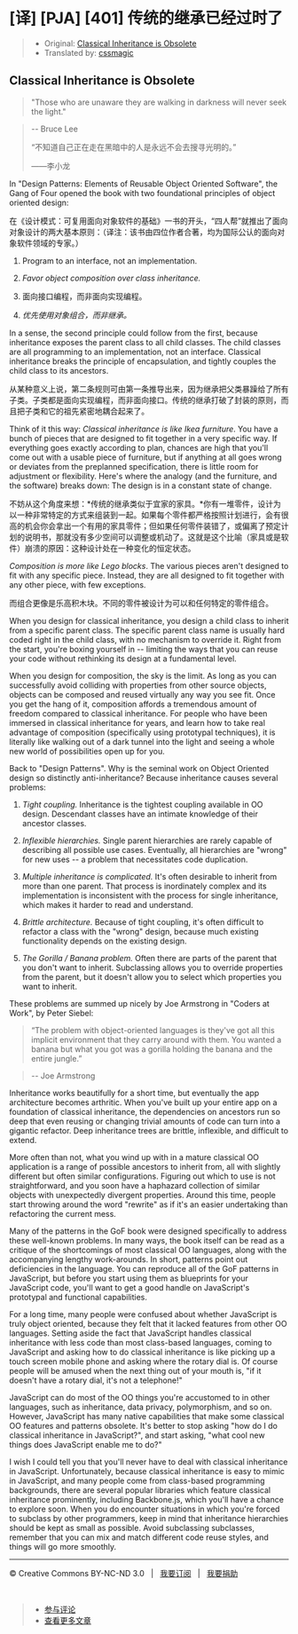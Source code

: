 # [译] [PJA] [401] 传统的继承已经过时了

> * Original: [Classical Inheritance is Obsolete](http://chimera.labs.oreilly.com/books/1234000000262/ch04.html#chcss2i1z00025eilzn6ki8ds)
> * Translated by: [cssmagic](https://github.com/cssmagic)

## Classical Inheritance is Obsolete

> "Those who are unaware they are walking in darkness will never seek the light."

> \-- Bruce Lee
> 
> “不知道自己正在走在黑暗中的人是永远不会去搜寻光明的。”
> 
> ——李小龙

In "Design Patterns: Elements of Reusable Object Oriented Software", the Gang of Four opened the book with two foundational principles of object oriented design:

在《设计模式：可复用面向对象软件的基础》一书的开头，“四人帮”就推出了面向对象设计的两大基本原则：（译注：该书由四位作者合著，均为国际公认的面向对象软件领域的专家。）

1. Program to an interface, not an implementation.

2. _Favor object composition over class inheritance._

1. 面向接口编程，而非面向实现编程。

2. *优先使用对象组合，而非继承。*

In a sense, the second principle could follow from the first, because inheritance exposes the parent class to all child classes. The child classes are all programming to an implementation, not an interface. Classical inheritance breaks the principle of encapsulation, and tightly couples the child class to its ancestors.

从某种意义上说，第二条规则可由第一条推导出来，因为继承把父类暴躁给了所有子类。子类都是面向实现编程，而非面向接口。传统的继承打破了封装的原则，而且把子类和它的祖先紧密地耦合起来了。

Think of it this way: _Classical inheritance is like Ikea furniture_. You have a bunch of pieces that are designed to fit together in a very specific way. If everything goes exactly according to plan, chances are high that you'll come out with a usable piece of furniture, but if anything at all goes wrong or deviates from the preplanned specification, there is little room for adjustment or flexibility. Here's where the analogy (and the furniture, and the software) breaks down: The design is in a constant state of change.

不妨从这个角度来想：*传统的继承类似于宜家的家具。*你有一堆零件，设计为以一种非常特定的方式来组装到一起。如果每个零件都严格按照计划进行，会有很高的机会你会拿出一个有用的家具零件；但如果任何零件装错了，或偏离了预定计划的说明书，那就没有多少空间可以调整或机动了。这就是这个比喻（家具或是软件）崩溃的原因：这种设计处在一种变化的恒定状态。

_Composition is more like Lego blocks_. The various pieces aren't designed to fit with any specific piece. Instead, they are all designed to fit together with any other piece, with few exceptions.

而组合更像是乐高积木块。不同的零件被设计为可以和任何特定的零件组合。

When you design for classical inheritance, you design a child class to inherit from a specific parent class. The specific parent class name is usually hard coded right in the child class, with no mechanism to override it. Right from the start, you're boxing yourself in -- limiting the ways that you can reuse your code without rethinking its design at a fundamental level.

When you design for composition, the sky is the limit. As long as you can successfully avoid colliding with properties from other source objects, objects can be composed and reused virtually any way you see fit. Once you get the hang of it, composition affords a tremendous amount of freedom compared to classical inheritance. For people who have been immersed in classical inheritance for years, and learn how to take real advantage of composition (specifically using prototypal techniques), it is literally like walking out of a dark tunnel into the light and seeing a whole new world of possibilities open up for you.

Back to "Design Patterns". Why is the seminal work on Object Oriented design so distinctly anti-inheritance? Because inheritance causes several problems:

  1. _Tight coupling._ Inheritance is the tightest coupling available in OO design. Descendant classes have an intimate knowledge of their ancestor classes.

  2. _Inflexible hierarchies._ Single parent hierarchies are rarely capable of describing all possible use cases. Eventually, all hierarchies are "wrong" for new uses -- a problem that necessitates code duplication.

  3. _Multiple inheritance is complicated._ It's often desirable to inherit from more than one parent. That process is inordinately complex and its implementation is inconsistent with the process for single inheritance, which makes it harder to read and understand.

  4. _Brittle architecture._ Because of tight coupling, it's often difficult to refactor a class with the "wrong" design, because much existing functionality depends on the existing design.

  5. _The Gorilla / Banana problem._ Often there are parts of the parent that you don't want to inherit. Subclassing allows you to override properties from the parent, but it doesn't allow you to select which properties you want to inherit.

These problems are summed up nicely by Joe Armstrong in "Coders at Work", by Peter Siebel:

> “The problem with object-oriented languages is they've got all this implicit environment that they carry around with them. You wanted a banana but what you got was a gorilla holding the banana and the entire jungle.”

> \-- Joe Armstrong

Inheritance works beautifully for a short time, but eventually the app architecture becomes arthritic. When you've built up your entire app on a foundation of classical inheritance, the dependencies on ancestors run so deep that even reusing or changing trivial amounts of code can turn into a gigantic refactor. Deep inheritance trees are brittle, inflexible, and difficult to extend.

More often than not, what you wind up with in a mature classical OO application is a range of possible ancestors to inherit from, all with slightly different but often similar configurations. Figuring out which to use is not straightforward, and you soon have a haphazard collection of similar objects with unexpectedly divergent properties. Around this time, people start throwing around the word "rewrite" as if it's an easier undertaking than refactoring the current mess.

Many of the patterns in the GoF book were designed specifically to address these well-known problems. In many ways, the book itself can be read as a critique of the shortcomings of most classical OO languages, along with the accompanying lengthy work-arounds. In short, patterns point out deficiencies in the language. You can reproduce all of the GoF patterns in JavaScript, but before you start using them as blueprints for your JavaScript code, you'll want to get a good handle on JavaScript's prototypal and functional capabilities.

For a long time, many people were confused about whether JavaScript is truly object oriented, because they felt that it lacked features from other OO languages. Setting aside the fact that JavaScript handles classical inheritance with less code than most class-based languages, coming to JavaScript and asking how to do classical inheritance is like picking up a touch screen mobile phone and asking where the rotary dial is. Of course people will be amused when the next thing out of your mouth is, "if it doesn't have a rotary dial, it's not a telephone!"

JavaScript can do most of the OO things you're accustomed to in other languages, such as inheritance, data privacy, polymorphism, and so on. However, JavaScript has many native capabilities that make some classical OO features and patterns obsolete. It's better to stop asking "how do I do classical inheritance in JavaScript?", and start asking, "what cool new things does JavaScript enable me to do?"

I wish I could tell you that you'll never have to deal with classical inheritance in JavaScript. Unfortunately, because classical inheritance is easy to mimic in JavaScript, and many people come from class-based programming backgrounds, there are several popular libraries which feature classical inheritance prominently, including Backbone.js, which you'll have a chance to explore soon. When you do encounter situations in which you're forced to subclass by other programmers, keep in mind that inheritance hierarchies should be kept as small as possible. Avoid subclassing subclasses, remember that you can mix and match different code reuse styles, and things will go more smoothly.

***

&copy; Creative Commons BY-NC-ND 3.0 &nbsp; | &nbsp; [我要订阅](http://www.cssmagic.net/blog/subscribe) &nbsp; | &nbsp; [我要捐助](http://www.cssmagic.net/blog/donate)

&nbsp;
> * [参与评论](https://github.com/cssmagic/blog/issues/XXXXXXXXXX)
> * [查看更多文章](https://github.com/cssmagic/blog/issues?state=open)
